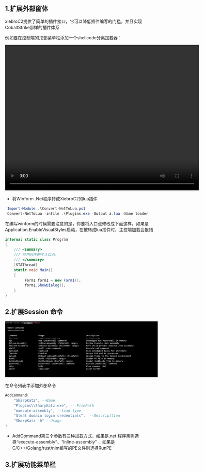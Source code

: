 



## 1.扩展外部窗体

xiebroC2提供了简单的插件接口，它可以降低插件编写的门槛，并且实现CobaltStrike那样的插件体系

例如要在控制端的顶部菜单栏添加一个shellcode分离加载器：

<video src="https://private-user-images.githubusercontent.com/89376703/311126700-913d66d5-fe82-459a-8b3d-ea73682a9bb7.mp4?" width="640" height="480" controls></video>



- 将Winform .Net程序转成XiebroC2的lua插件

```powershell
 Import-Module .\Convert-NetToLua.ps1
 Convert-NetToLua -infile .\Plugins.exe -Output a.lua -Name loader
```

在编写winform的时候需要注意的是，你要将入口点修改成下面这样，如果是Application.EnableVisualStyles启动，在被转成lua插件时，主控端加载会报错

```C#
internal static class Program
{
    /// <summary>
    /// 应用程序的主入口点。
    /// </summary>
    [STAThread]
    static void Main()
    {
         Form1 form1 = new Form1();
         form1.ShowDialog();
    }
}
```



## 2.扩展Session 命令

![image-20240308134300864](Image\\image-20240308134300864.png)



在命令列表中添加外部命令

```lua
AddCommand(
    "SharpKatz", --Name
    "Plugins\\SharpKatz.exe", -- FilePath
    "execute-assembly", --load type
    "Steal domain login credentials",  --Descripttion
    "SharpKatz -h" --Usage
)
```

- AddCommand第三个参数有三种加载方式，如果是.net 程序集则选择“execute-assembly”、“Inline-assembly” ，如果是C/C++/Golang/rust/nim编写的PE文件则选择RunPE

## 3.扩展功能菜单栏

